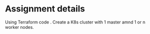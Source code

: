 # Assignment details

Using Terraform code .
    Create a K8s cluster with 1 master amnd 1 or n worker nodes.

